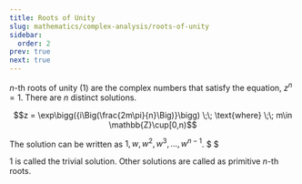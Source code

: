 ```yaml
---
title: Roots of Unity
slug: mathematics/complex-analysis/roots-of-unity
sidebar:
  order: 2
prev: true
next: true
---
```


$n$-th roots of unity ($1$) are the complex numbers that satisfy the equation,
$z^n = 1$. There are $n$ distinct solutions.

```math
z = \exp\bigg({i\Big(\frac{2m\pi}{n}\Big)}\bigg)
\;\;
\text{where}
\;\;
m\in \mathbb{Z}\cup[0,n)
```

The solution can be written as $1, w, w^2, w^3, \dots, w^{n-1}$. $ $

$1$ is called the trivial solution. Other solutions are called as primitive
$n$-th roots.
